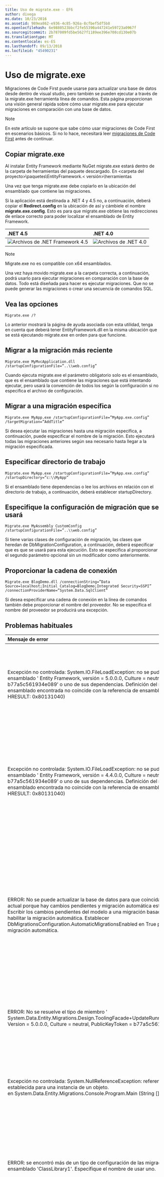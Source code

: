 ```yaml
---
title: Uso de migrate.exe - EF6
author: divega
ms.date: 10/23/2016
ms.assetid: 989ea862-e936-4c85-926a-8cfbef5df5b8
ms.openlocfilehash: 6e9880523bbcf2fe55390a447241e59723a0967f
ms.sourcegitcommit: 2b787009fd5be5627f1189ee396e708cd130e07b
ms.translationtype: MT
ms.contentlocale: es-ES
ms.lasthandoff: 09/13/2018
ms.locfileid: "45490231"
---
```

# <a name="using-migrateexe"></a>Uso de migrate.exe
Migraciones de Code First puede usarse para actualizar una base de datos desde dentro de visual studio, pero también se pueden ejecutar a través de la migrate.exe herramienta línea de comandos. Esta página proporcionan una visión general rápida sobre cómo usar migrate.exe para ejecutar migraciones en comparación con una base de datos.

> [!NOTE]
> En este artículo se supone que sabe cómo usar migraciones de Code First en escenarios básicos. Si no lo hace, necesitará leer [migraciones de Code First](~/ef6/modeling/code-first/migrations/index.md) antes de continuar.

## <a name="copy-migrateexe"></a>Copiar migrate.exe

Al instalar Entity Framework mediante NuGet migrate.exe estará dentro de la carpeta de herramientas del paquete descargado. En &lt;carpeta del proyecto&gt;\\paquetes\\EntityFramework.&lt; versión&gt;\\herramientas

Una vez que tenga migrate.exe debe copiarlo en la ubicación del ensamblado que contiene las migraciones.

Si la aplicación está destinada a .NET 4 y 4.5 no, a continuación, deberá copiar el **Redirect.config** en la ubicación de así y cámbiele el nombre **migrate.exe.config**. Esto es para que migrate.exe obtiene las redirecciones de enlace correcto para poder localizar el ensamblado de Entity Framework.

| .NET 4.5                                   | .NET 4.0                                   |
|:-------------------------------------------|:-------------------------------------------|
| ![Archivos de .NET Framework 4.5](~/ef6/media/net45files.png)  | ![Archivos de .NET 4.0](~/ef6/media/net40files.png)  |

> [!NOTE]
> Migrate.exe no es compatible con x64 ensamblados.

Una vez haya movido migrate.exe a la carpeta correcta, a continuación, podrá usarlo para ejecutar migraciones en comparación con la base de datos. Todo está diseñada para hacer es ejecutar migraciones. Que no se puede generar las migraciones o crear una secuencia de comandos SQL.

## <a name="see-options"></a>Vea las opciones

``` console
Migrate.exe /?
```

Lo anterior mostrará la página de ayuda asociada con esta utilidad, tenga en cuenta que deberá tener EntityFramework.dll en la misma ubicación que se está ejecutando migrate.exe en orden para que funcione.

## <a name="migrate-to-the-latest-migration"></a>Migrar a la migración más reciente

``` console
Migrate.exe MyMvcApplication.dll /startupConfigurationFile=”..\\web.config”
```

Cuando ejecuta migrate.exe el parámetro obligatorio solo es el ensamblado, que es el ensamblado que contiene las migraciones que está intentando ejecutar, pero usará la convención de todos los según la configuración si no especifica el archivo de configuración.

## <a name="migrate-to-a-specific-migration"></a>Migrar a una migración específica

``` console
Migrate.exe MyApp.exe /startupConfigurationFile=”MyApp.exe.config” /targetMigration=”AddTitle”
```

Si desea ejecutar las migraciones hasta una migración específica, a continuación, puede especificar el nombre de la migración. Esto ejecutará todas las migraciones anteriores según sea necesario hasta llegar a la migración especificada.

## <a name="specify-working-directory"></a>Especificar directorio de trabajo

``` console
Migrate.exe MyApp.exe /startupConfigurationFile=”MyApp.exe.config” /startupDirectory=”c:\\MyApp”
```

Si el ensamblado tiene dependencias o lee los archivos en relación con el directorio de trabajo, a continuación, deberá establecer startupDirectory.

## <a name="specify-migration-configuration-to-use"></a>Especifique la configuración de migración que se usará

``` console
Migrate.exe MyAssembly CustomConfig /startupConfigurationFile=”..\\web.config”
```

Si tiene varias clases de configuración de migración, las clases que heredan de DbMigrationConfiguration, a continuación, deberá especificar que es que se usará para esta ejecución. Esto se especifica al proporcionar el segundo parámetro opcional sin un modificador como anteriormente.

## <a name="provide-connection-string"></a>Proporcionar la cadena de conexión

``` console
Migrate.exe BlogDemo.dll /connectionString=”Data Source=localhost;Initial Catalog=BlogDemo;Integrated Security=SSPI” /connectionProviderName=”System.Data.SqlClient”
```

Si desea especificar una cadena de conexión en la línea de comandos también debe proporcionar el nombre del proveedor. No se especifica el nombre del proveedor se producirá una excepción.

## <a name="common-problems"></a>Problemas habituales

| Mensaje de error                                                                                                                                                                                                                                                                                                                      | Soluciones                                                                                                                                                                                                                                                                                             |
|:-----------------------------------------------------------------------------------------------------------------------------------------------------------------------------------------------------------------------------------------------------------------------------------------------------------------------------------|:-----------------------------------------------------------------------------------------------------------------------------------------------------------------------------------------------------------------------------------------------------------------------------------------------------|
| Excepción no controlada: System.IO.FileLoadException: no se pudo cargar el archivo o ensamblado ' Entity Framework, versión = 5.0.0.0, Culture = neutral, PublicKeyToken = b77a5c561934e089' o uno de sus dependencias. Definición del manifiesto de ensamblado encontrada no coincide con la referencia de ensamblado. (Excepción de HRESULT: 0x80131040)         | Normalmente, esto significa que se está ejecutando una aplicación de .NET 4 sin el archivo Redirect.config. Deberá copiar el Redirect.config en la misma ubicación que migrate.exe y cámbielo por migrate.exe.config.                                                                                       |
| Excepción no controlada: System.IO.FileLoadException: no se pudo cargar el archivo o ensamblado ' Entity Framework, versión = 4.4.0.0, Culture = neutral, PublicKeyToken = b77a5c561934e089' o uno de sus dependencias. Definición del manifiesto de ensamblado encontrada no coincide con la referencia de ensamblado. (Excepción de HRESULT: 0x80131040)          | Esta excepción significa que se está ejecutando una aplicación con el Redirect.config se copia en la ubicación de migrate.exe de .NET 4.5. Si su aplicación es .NET 4.5 no es necesario tener el archivo de configuración con las redirecciones dentro. Elimine el archivo migrate.exe.config.                                    |
| ERROR: No se puede actualizar la base de datos para que coincida con el modelo actual porque hay cambios pendientes y migración automática está deshabilitada. Escribir los cambios pendientes del modelo a una migración basada en código o habilitar la migración automática. Establecer DbMigrationsConfiguration.AutomaticMigrationsEnabled en True para habilitar la migración automática. | Este error se produce si la migración cuando no ha creado una migración para hacer frente a los cambios realizados en el modelo y la base de datos no coincide con el modelo de ejecución. Agregar una propiedad a una clase de modelo, a continuación, ejecuta migrate.exe sin necesidad de crear una migración para actualizar la base de datos es un ejemplo de esto. |
| ERROR: No se resuelve el tipo de miembro ' System.Data.Entity.Migrations.Design.ToolingFacade+UpdateRunner,EntityFramework, Version = 5.0.0.0, Culture = neutral, PublicKeyToken = b77a5c561934e089'.                                                                                                                                       | Este error puede deberse al especificar un directorio de inicio incorrecta. Debe tratarse de la ubicación de migrate.exe                                                                                                                                                                                      |
| Excepción no controlada: System.NullReferenceException: referencia a objeto no establecida para una instancia de un objeto. <br/>   en System.Data.Entity.Migrations.Console.Program.Main (String [] args)                                                                                                                                             | Esto puede deberse al no especificar un parámetro necesario para un escenario que esté utilizando. Por ejemplo si se especifica una cadena de conexión sin especificar el nombre del proveedor.                                                                                                                        |
| ERROR: se encontró más de un tipo de configuración de las migraciones en el ensamblado 'ClassLibrary1'. Especifique el nombre de usar uno.                                                                                                                                                                                                  | Como indica el error, hay más de una clase de configuración en el ensamblado especificado. Debe usar el modificador /configurationType para especificar que se va a usar.                                                                                                                                           |
| ERROR: No se pudo cargar archivo o ensamblado '&lt;assemblyName&gt;' o uno de sus dependencias. El ensamblado dado el nombre o código base no era válido. (Excepción de HRESULT: 0x80131047)                                                                                                                                                    | Esto puede deberse a especificar un nombre de ensamblado incorrecto o no tener                                                                                                                                                                                                                          |
| ERROR: No se pudo cargar archivo o ensamblado '&lt;assemblyName&gt;' o uno de sus dependencias. Se ha intentado cargar un programa con un formato incorrecto.                                                                                                                                                                          | Esto ocurre si intenta ejecutar migrate.exe contra un x64 aplicación. EF 5.0 y, a continuación solo funcionará en x86.                                                                                                                                                                                |
